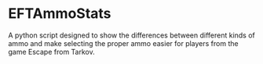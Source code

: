 # EFTAmmoStats
A python script designed to show the differences between different kinds of ammo and make selecting the proper ammo easier for players from the game Escape from Tarkov.
